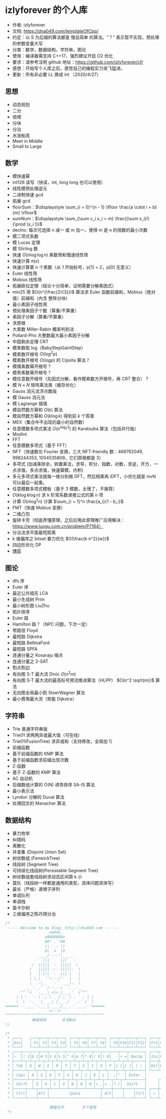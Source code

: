 # izlyforever 的个人库

- 作者: izlyforever
- 文档: https://dna049.com/templateOfCpp/
- 约定：以 S 为后缀的算法都是 慢且简单 的算法。“？” 表示暂不实现，预处理的参数变量大写
- 分类：数学，数据结构，字符串，图论
- 使用：编译器需支持 C++17，强烈建议开启 O2 优化
- 要求：请参考注明 github 地址：https://github.com/izlyforever/cf/
- 感想：开始写个人库之后，感觉自己的编程实力突飞猛进。
- 更新：所有非必要 LL 换成 int （2020/4/27）


## 思想

- 动态规划
- 二分
- 倍增
- 分块
- 分治
- 水涨船高
- Meet in Middle
- Small to Large


## 数学

- 模快速幂
- int128 读写（快读，int, long long 也可以使用）
- 线性模预处理逆元
- 二进制快速 gcd
- 拓展 gcd
- floorSum：$\displaystyle \sum_{i = 0}^{n - 1} \lfloor \frac{a \cdot i + b}{m} \rfloor$
- sumNum：$\displaystyle \sum_{\sum c_i x_i = m} \frac{(\sum x_i)!}{\prod (x_i !)}$
- decInc: 每次可选择 n 减一 或 m 加一，使得 m 是 n 的倍数的最小次数
- 模二项式系数
- 模 Lucas 定理
- 模 Stirling 数
- 快速 $O(n \log \log n)$ 素数筛和慢速线性筛
- 快速计算 $\pi(x)$
- 快速计算第 n 个素数（从 1 开始标号，p[1] = 2，p[0] 无意义）
- Euler 线性筛
- Mobius 线性筛
- 拓展欧拉定理（结论十分简单，证明需要分解素因式）
- min25 筛 $O(n^{\frac{2}{3}})$ 算法求 Euler 函数前缀和，Mobius（绝对值）前缀和（内含 整除分块）
- 最小素因子线性筛
- 预处理素因子个数（算重/不算重）
- 素因子分解（算重/不算重）
- 求原根
- 大素数 Miller-Rabin 概率判别法
- Pollard-Pho 大整数最大最小素因子分解
- 中国剩余定理 CRT
- 模素数取 log（BabyStepGaintStep）
- 模素数开根号 $O(log^2 p)$
- 模素数开根号 $O(log p)$ 的 Cipolla 算法？
- 模偶素数幂开根号？
- 模奇素数幂开根号？
- 模任意数开根号（先因式分解，看作模素数方开根号，再 CRT 整合）？
- 模 $N \times N$ 矩阵乘法类（缓存优化）
- Gauss 消元法浮点数版
- 模 Gauss 消元法
- 模 Lagrange 插值
- 模自然数方幂和 $O(k)$ 算法
- 模自然数方幂和 $O(k \log k)$ 得到前 $k$ 个答案
- MEX（集合中不出现的最小的自然数）
- 任意模数多项式乘法 $O(n^{\log_2 3})$ 的 Karatsuba 算法（包括并行版）
- ModInt
- FFT
- 任意模数多项式（基于 FFT）
- NFT（快速数论 Fourier 变换，三大 NFT-friendly 数：469762049, 998244353, 1004535809，它们原根都是 3）
- 多项式 (加减乘除余，转置乘法，求导，积分，指数，对数，求逆，开方，一点求值，多点求值，快速幂模，内积)
- 多元多项式乘法就每一维分别做 DFT，然后相乘再 iDFT，小优化就是 invN 可以最后一起乘。
- 任意模数多项式模板（基于 3 模数，太慢了，不推荐）
- $O(k \log k \log n)$ 求 k 阶常系数递推公式的第 n 项
- 计算 $O(n \log^2 n)$ 计算 $\sum_{i = 1}^n \frac{a_i}{1 - b_i}$
- FMT（快速 Mobius 变换）
- 二维凸包
- 旋转卡壳（彻底弄懂原理，之后应用此原理推广应用解决：https://www.luogu.com.cn/problem/P7164）
- 分治法求平面最短距离
- k 维偏序之 bitset 暴力优化 $O(\frac{k n^2}{w})$
- 四边形优化 DP
- [博弈](https://dna049.com/nimSgFunction/#%E5%8F%96%E7%9F%B3%E5%AD%90%E6%B8%B8%E6%88%8F)

## 图论

- dfs 序
- Euler 序
- 最近公共祖先 LCA
- 最小生成树 Prim
- 最小树形图 LiuZhu
- 拓扑排序
- Euler 路
- Hamilton 路？（NPC 问题，下次一定）
- 带路径 Floyd
- 最短路 Dijkstra
- 最短路 BellmaFord
- 最短路 SPFA
- 连通分量之 Kosaraju 缩点
- 连通分量之 2-SAT
- 割点割边
- 有向图 S-T 最大流 Dinic $O(n^2 m)$
- 有向图 S-T 最大流的最高标号预流推进算法（HLPP） $O(n^2 \sqrt{m})$ 算法
- 无向图全局最小割 StoerWagner 算法
- 最小费用最大流（势能 Dijkstra）


## 字符串

- Trie 普通字符串版
- Trie01 求两两异或最大值（可在线）
- Trie01(FusionTree) 求异或和（支持修改，全局加 1）
- 前缀函数
- 基于前缀函数的 KMP 算法
- 基于前缀函数求前缀出现次数
- Z-函数
- 基于 Z-函数的 KMP 算法
- AC 自动机
- 后缀数组计算的 O(N) 诱导排序 SA-IS 算法
- 最小表示法
- Lyndon 分解的 Duval 算法
- 处理回文的 Manacher 算法

## 数据结构

- 暴力枚举
- 纠错码
- 离散化
- 并查集 (Disjoint Union Set)
- 树状数组 (FenwickTree)
- 线段树 (Segment Tree)
- 可持续化线段树(Persistable Segment Tree)
- 树状数组套线段树求动态区间第 k 小
- 莫队（线段树一样都是通用的类型，具体问题具体写）
- 最长（严格）递增子序列
- 单调队列
- 单调栈
- 笛卡尔树
- 三维偏序之陈丹琪分治


``` C++
/*
------ Welcome to my blog: http://dna049.com ------
                   _ooOoo_
                  o8888888o
                  88" . "88
                  (| -_- |)
                  O\  =  /O
               ____/`---'\____
             .'  \\|     |//  `.
            /  \\|||  :  |||//  \
           /  _||||| -:- |||||-  \
           |   | \\\  -  /// |   |
           | \_|  ''\---/''  |   |
           \  .-\__  `-`  ___/-. /
         ___`. .'  /--.--\  `. . __
      ."" '<  `.___\_<|>_/___.'  >'"".
     | | :  `- \`.;`\ _ /`;.`/ - ` : | |
     \  \ `-.   \_ __\ /__ _/   .-` /  /
======`-.____`-.___\_____/___.-`____.-'======
                   `=---='
^^^^^^^^^^^^^^^^^^^^^^^^^^^^^^^^^^^^^^^^^^^^^
            佛祖保佑       永无BUG
*/
```

``` C++
/*
 * ┌───┐   ┌───┬───┬───┬───┐ ┌───┬───┬───┬───┐ ┌───┬───┬───┬───┐ ┌───┬───┬───┐
 * │Esc│   │ F1│ F2│ F3│ F4│ │ F5│ F6│ F7│ F8│ │ F9│F10│F11│F12│ │P/S│S L│P/B│  ┌┐    ┌┐    ┌┐
 * └───┘   └───┴───┴───┴───┘ └───┴───┴───┴───┘ └───┴───┴───┴───┘ └───┴───┴───┘  └┘    └┘    └┘
 * ┌───┬───┬───┬───┬───┬───┬───┬───┬───┬───┬───┬───┬───┬───────┐ ┌───┬───┬───┐ ┌───┬───┬───┬───┐
 * │~ `│! 1│@ 2│# 3│$ 4│% 5│^ 6│& 7│* 8│( 9│) 0│_ -│+ =│ BacSp │ │Ins│Hom│PUp│ │N L│ / │ * │ - │
 * ├───┴─┬─┴─┬─┴─┬─┴─┬─┴─┬─┴─┬─┴─┬─┴─┬─┴─┬─┴─┬─┴─┬─┴─┬─┴─┬─────┤ ├───┼───┼───┤ ├───┼───┼───┼───┤
 * │ Tab │ Q │ W │ E │ R │ T │ Y │ U │ I │ O │ P │{ [│} ]│ | \ │ │Del│End│PDn│ │ 7 │ 8 │ 9 │   │
 * ├─────┴┬──┴┬──┴┬──┴┬──┴┬──┴┬──┴┬──┴┬──┴┬──┴┬──┴┬──┴┬──┴─────┤ └───┴───┴───┘ ├───┼───┼───┤ + │
 * │ Caps │ A │ S │ D │ F │ G │ H │ J │ K │ L │: ;│" '│ Enter  │               │ 4 │ 5 │ 6 │   │
 * ├──────┴─┬─┴─┬─┴─┬─┴─┬─┴─┬─┴─┬─┴─┬─┴─┬─┴─┬─┴─┬─┴─┬─┴────────┤     ┌───┐     ├───┼───┼───┼───┤
 * │ Shift  │ Z │ X │ C │ V │ B │ N │ M │< ,│> .│? /│  Shift   │     │ ↑ │     │ 1 │ 2 │ 3 │   │
 * ├─────┬──┴─┬─┴──┬┴───┴───┴───┴───┴───┴──┬┴───┼───┴┬────┬────┤ ┌───┼───┼───┐ ├───┴───┼───┤ E││
 * │ Ctrl│    │Alt │         Space         │ Alt│    │    │Ctrl│ │ ← │ ↓ │ → │ │   0   │ . │←─┘│
 * └─────┴────┴────┴───────────────────────┴────┴────┴────┴────┘ └───┴───┴───┘ └───────┴───┴───┘
 
                    键盘在手        天下我有
 */
```
